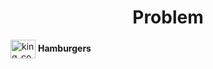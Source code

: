 
<h1 align="center">Problem</h1>

<a href="https://codeforces.com/contest/371/problem/C" target="blank"><img align="center" src="https://raw.githubusercontent.com/rahuldkjain/github-profile-readme-generator/master/src/images/icons/Social/codeforces.svg" alt="king_code184" height="30" width="40" /></a>
**Hamburgers**
